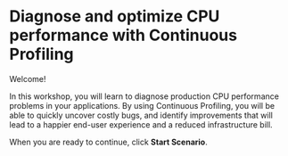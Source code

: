 # Diagnose and optimize CPU performance with Continuous Profiling

Welcome!

In this workshop, you will learn to diagnose production CPU performance problems in your applications.
By using Continuous Profiling, you will be able to quickly uncover costly bugs, and identify improvements that will lead
to a happier end-user experience and a reduced infrastructure bill.

When you are ready to continue, click **Start Scenario**.
